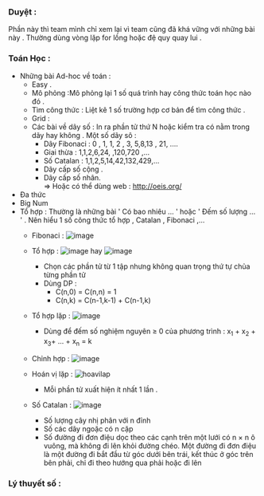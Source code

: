 ### Duyệt :
Phần này thì team mình chỉ xem lại vì team cũng đã khá vững với những bài này . Thường dùng vòng lặp for lồng hoặc đệ quy quay lui .

### Toán Học :
* Những bài Ad-hoc về toán :
  * Easy .
  * Mô phỏng :Mô phỏng lại 1 số quá trình hay công thức toán học nào đó . 
  * Tìm công thức : Liệt kê 1 số trường hợp cơ bản để tìm công thức .
  * Grid : 
  * Các bài về dãy số : In ra phần tử thứ N hoặc kiểm tra có nằm trong dãy hay không  . Một số dãy sô :
    * Dãy Fibonaci : 0 , 1, 1, 2 , 3, 5,8,13 , 21, ....
    * Giai thừa : 1,1,2,6,24, ,120,720 ,... 
    * Số Catalan : 1,1,2,5,14,42,132,429,...
    * Dãy cấp số cộng .
    * Dãy cấp số nhân.  
     => Hoặc có thể dùng web : http://oeis.org/
 * Đa thức 
 * Big Num
* Tổ hợp : Thường là những bài ' Có bao nhiêu ... ' hoặc ' Đếm số lượng ... ' . Nên hiểu 1 số công thức tổ hợp , Catalan , Fibonaci ,...
  * Fibonaci : ![image](https://user-images.githubusercontent.com/61226996/120205442-293f7c80-c254-11eb-9dae-ced8cfbc9b33.png)
  * Tổ hợp : ![image](https://user-images.githubusercontent.com/61226996/120206053-e8943300-c254-11eb-890a-063eddc472fd.png) hay ![image](https://user-images.githubusercontent.com/61226996/120887478-55287c80-c61d-11eb-9f73-13c0f0db5fe2.png)

      * Chọn các phần tử từ 1 tập nhưng không quan trọng thứ tự chủa từng phần tử
      * Dùng DP :
        * C(n,0) = C(n,n) = 1
        * C(n,k) = C(n-1,k-1) +  C(n-1,k) 
  * Tổ hợp lặp : ![image](https://user-images.githubusercontent.com/61226996/120887323-5016fd80-c61c-11eb-9cce-f31a67b5ddf4.png) 
      * Dùng để đếm số nghiệm nguyên &ge; 0  của phương trình : x<sub>1</sub> + x<sub>2</sub> + x<sub>3</sub>+ ... + x<sub>n</sub> = k
  * Chỉnh hợp : ![image](https://user-images.githubusercontent.com/61226996/120887429-011d9800-c61d-11eb-8ce4-b1910af36277.png)
  * Hoán vị lặp : ![hoavilap](https://user-images.githubusercontent.com/61226996/120887613-2068f500-c61e-11eb-8db0-422e18a1b029.PNG)

     * Mỗi phần tử xuất hiện ít nhất 1 lần .
  * Số Catalan : ![image](https://user-images.githubusercontent.com/61226996/120206665-ad463400-c255-11eb-9f2a-b389935ac95c.png)
      *  Số lượng cây nhị phân với n đỉnh 
      *  Số các dãy ngoặc có n cặp 
      *  Số đường đi đơn điệu dọc theo các cạnh trên một lưới có n × n ô vuông, mà không đi lên khỏi đường chéo. Một đường đi đơn điệu là một đường đi bắt đầu từ góc dưới bên trái, kết thúc ở góc trên bên phải, chỉ đi theo hướng qua phải hoặc đi lên


### Lý thuyết số :
